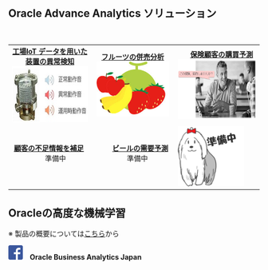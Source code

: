 <html>
<head>
<meta charset="utf-8">
</head>

<body>
<h2>Oracle Advance Analytics ソリューション</h2>

<table width="80%" border="0" >
  <tbody>
    <tr>
      <td width="33%"><center>
      <strong><u>工場IoT データを用いた装置の異常検知</u></strong><br>
      <a href="https://github.com/oracle4engineer/factory_iot/wiki/%E5%B7%A5%E5%A0%B4-IoT-%E3%83%87%E3%83%BC%E3%82%BF%E3%82%92%E7%94%A8%E3%81%84%E3%81%9F%E8%A3%85%E7%BD%AE%E3%81%AE%E7%95%B0%E5%B8%B8%E6%A4%9C%E7%9F%A5" title="Factory IoT" target="_blank"><img src="image/iot_02.jpg" width="217" height="113" alt="iot"/>
      </a></center></td>
      <td width = "33%"><center>
      <u><strong>フルーツの併売分析</strong></u><br>
      <a href="https://github.com/oracle4engineer/advanced-analytics/wiki/%E4%BD%B5%E5%A3%B2%E5%88%86%E6%9E%90" target="_blank">
      <img src="image/fruit.jpg" height="110" alt="fruit"/>
      </a>
      </center></td>
      <td width = "34%"><center>
      <u><strong>保険顧客の購買予測</strong></u><strong></strong><br>
      <a href="https://github.com/oracle4engineer/advanced-analytics/wiki/%E5%88%86%E9%A1%9E-(Classification)" target="_blank">
      <img src="image/classification_top.JPG" height="120" alt="Classification"/>
      </a>
      </center></td>
    </tr>
    <tr>
      <td><center>
        <u><strong>顧客の不足情報を補足</strong></u>&nbsp;<br>
        準備中&nbsp;<br>
        </center>
      </td>
      <td><center>
          <u><strong>ビールの需要予測</strong></u>&nbsp;<br>
        準備中&nbsp;<br>
      </center>
      </td>
      <td><img src="image/candy_wip.png" height="120" alt="Classification"/>&nbsp;</td>
    </tr>
  </tbody>
</table>

<h2>Oracleの高度な機械学習</h2>
<p>※ 製品の概要については<a href="https://github.com/oracle4engineer/advanced-analytics/wiki" title="Oracleの高度な機械学習" target="_blank">こちら</a>から
  <br>
</p>
<p><left><a href="https://www.facebook.com/OracleJapanBI/"><img src="image/FB_logo.png" width="29" height="29" alt=""/></a>　<strong>Oracle Business Analytics Japan</strong></left></p>
  <br>
</body>
</html>

